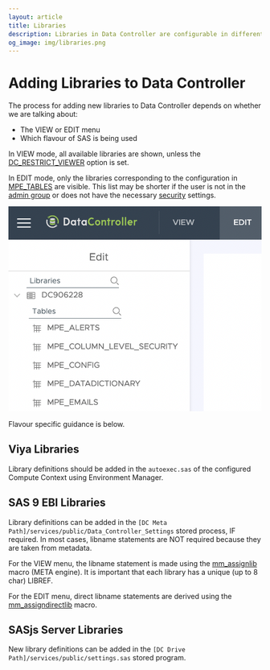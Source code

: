 ```yaml
---
layout: article
title: Libraries
description: Libraries in Data Controller are configurable in different ways according to the SAS flavour in use.
og_image: img/libraries.png
---
```


# Adding Libraries to Data Controller

The process for adding new libraries to Data Controller depends on whether we are talking about:

* The VIEW or EDIT menu
* Which flavour of SAS is being used

In VIEW mode, all available libraries are shown, unless the [DC_RESTRICT_VIEWER](/dcc-options/#dc_restrict_viewer) option is set.

In EDIT mode, only the libraries corresponding to the configuration in [MPE_TABLES](/dcc-tables) are visible.  This list may be shorter if the user is not in the [admin group](/dcc-groups/#data-controller-admin-group) or does not have the necessary [security](/dcc-security/) settings.

![library list](img/libraries.png)

Flavour specific guidance is below.

## Viya Libraries

Library definitions should be added in the `autoexec.sas` of the configured Compute Context using Environment Manager.

## SAS 9 EBI Libraries

Library definitions can be added in the `[DC Meta Path]/services/public/Data_Controller_Settings` stored process, IF required.  In most cases, libname statements are NOT required because they are taken from metadata.

For the VIEW menu, the libname statement is made using the [mm_assignlib](https://core.sasjs.io/mm__assignlib_8sas.html) macro (META engine).  It is important that each library has a unique (up to 8 char) LIBREF.

For the EDIT menu, direct libname statements are derived using the [mm_assigndirectlib](https://core.sasjs.io/mm__assigndirectlib_8sas.html) macro.

## SASjs Server Libraries

New library definitions can be added in the `[DC Drive Path]/services/public/settings.sas` stored program.
